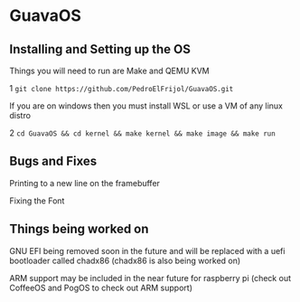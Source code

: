 # GuavaOS

## Installing and Setting up the OS

  Things you will need to run are Make and QEMU KVM

  1 `git clone https://github.com/PedroElFrijol/GuavaOS.git`
  
  If you are on windows then you must install WSL or use a VM of any linux distro
  
  2 `cd GuavaOS && cd kernel && make kernel && make image && make run`
  
## Bugs and Fixes

  Printing to a new line on the framebuffer
  
  Fixing the Font
  
## Things being worked on

  GNU EFI being removed soon in the future and will be replaced with a uefi bootloader called chadx86 (chadx86 is also being worked on)
  
  ARM support may be included in the near future for raspberry pi (check out CoffeeOS and PogOS to check out ARM support)
